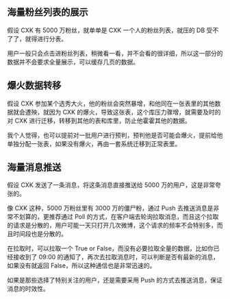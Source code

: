 ## 海量粉丝列表的展示

假设 CXK 有 5000 万粉丝，就单单是 CXK 一个人的粉丝列表，就压的 DB 受不了了，就得进行分表。

用户一般只会点击进粉丝列表，稍微看一看，并不会看的很详细，所以这一部分的数据并不会要求全量展示，可以缓存几页的数据。

## 爆火数据转移

假设 CXK 参加某个选秀大火，他的粉丝会突然暴增，和他同在一张表里的其他数据就会遭殃，就因为 CXK 的爆火，导致这张表，这个库压力骤增，就需要及时的对 CXK 进行迁移，转移到其他的表和库里，防止他霍霍其他的数据。

我个人觉得，也可以提前对一批用户进行预判，预判他是否可能会爆火，提前给他单独分配一张表，如果没有爆火，再由一套系统迁移到正常表里。

## 海量消息推送

假设 CXK 发送了一条消息，将这条消息直接推送给 5000 万的用户，这是非常夸张的。

像 CXK 这种，5000 万粉丝里有 3000 万的僵尸粉，通过 Push 去推送消息是非常不划算的，更推荐通过 Poll 的方式，在客户端去轮询拉取消息，而且这个拉取的请求是分散的，用户可能一天只打开几次微博，这个请求的频率不会特别多，而且时间段也是分散的。

在拉取时，可以拉取一个 True or False，而没有必要拉取全量的数据，比如你已经接收到了 09:00 的通知了，再次去拉取消息时，可以判断是否有最新的消息，如果没有就返回 False，所以这种通信也是非常迅速的。

如果是那些选择了特别关注的用户，还是需要采用 Push 的方式去推送消息，保证消息的时效性。

